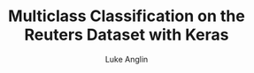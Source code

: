 ---
title: Multiclass Classification on the Reuters Dataset with Keras 
author: Luke Anglin
image: https://miro.medium.com/max/972/1*SwXHlCzh-d9UqHOglp3vcA.png
description: A follow-along to the Deep Learning with Python book, with a few edits and experiments of my own.  Here, I look into some other libraries on my own time which help with visualizing and evaluating the accuracy and loss of a neural network.  Moreover, we look at the appropriate loss function and optimizers for multiclass situations
topics: Multiclass classification, categorical crossentropy, and the plot-keras-history library
sources: Francois Chollet's <i>Deep Learning with Python</i> book
publish: True
category:  Deep Learning 
link: https://hub.gke2.mybinder.org/user/lukeanglin-webapp-lyovfh49/notebooks/categories/MLProjects/Notes/Keras-Reuters-Multiclass.ipynb
---